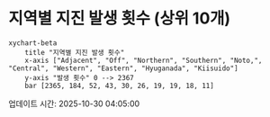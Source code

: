 # 지역별 지진 발생 횟수 (상위 10개)

```mermaid
xychart-beta
    title "지역별 지진 발생 횟수"
    x-axis ["Adjacent", "Off", "Northern", "Southern", "Noto,", "Central", "Western", "Eastern", "Hyuganada", "Kiisuido"]
    y-axis "발생 횟수" 0 --> 2367
    bar [2365, 184, 52, 43, 30, 26, 19, 19, 18, 11]
```

업데이트 시간: 2025-10-30 04:05:00
